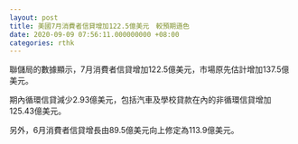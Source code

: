 ```yaml
---
layout: post
title: 美國7月消費者信貸增加122.5億美元　較預期遜色
date: 2020-09-09 07:56:11.000000000 +08:00
categories: rthk
---
```


聯儲局的數據顯示，7月消費者信貸增加122.5億美元，市場原先估計增加137.5億美元。

期內循環信貸減少2.93億美元，包括汽車及學校貸款在內的非循環信貸增加125.43億美元。

另外，6月消費者信貸增長由89.5億美元向上修定為113.9億美元。
